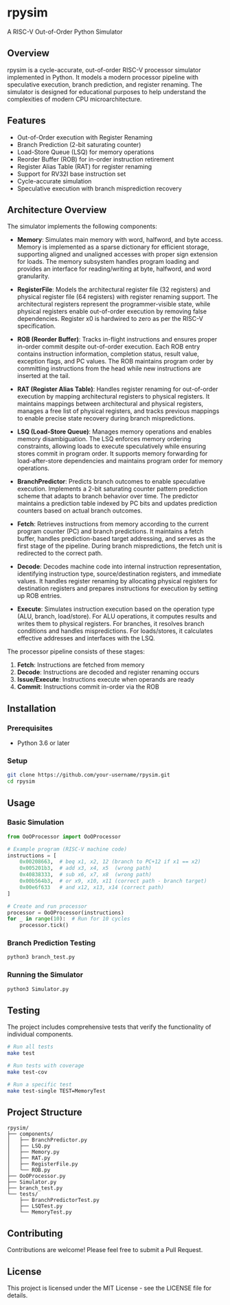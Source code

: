 # rpysim
A RISC-V Out-of-Order Python Simulator

## Overview
rpysim is a cycle-accurate, out-of-order RISC-V processor simulator implemented in Python. It models a modern processor pipeline with speculative execution, branch prediction, and register renaming. The simulator is designed for educational purposes to help understand the complexities of modern CPU microarchitecture.

## Features
- Out-of-Order execution with Register Renaming
- Branch Prediction (2-bit saturating counter)
- Load-Store Queue (LSQ) for memory operations
- Reorder Buffer (ROB) for in-order instruction retirement
- Register Alias Table (RAT) for register renaming
- Support for RV32I base instruction set
- Cycle-accurate simulation
- Speculative execution with branch misprediction recovery

## Architecture Overview

The simulator implements the following components:

- **Memory**: Simulates main memory with word, halfword, and byte access. Memory is implemented as a sparse dictionary for efficient storage, supporting aligned and unaligned accesses with proper sign extension for loads. The memory subsystem handles program loading and provides an interface for reading/writing at byte, halfword, and word granularity.

- **RegisterFile**: Models the architectural register file (32 registers) and physical register file (64 registers) with register renaming support. The architectural registers represent the programmer-visible state, while physical registers enable out-of-order execution by removing false dependencies. Register x0 is hardwired to zero as per the RISC-V specification.

- **ROB (Reorder Buffer)**: Tracks in-flight instructions and ensures proper in-order commit despite out-of-order execution. Each ROB entry contains instruction information, completion status, result value, exception flags, and PC values. The ROB maintains program order by committing instructions from the head while new instructions are inserted at the tail.

- **RAT (Register Alias Table)**: Handles register renaming for out-of-order execution by mapping architectural registers to physical registers. It maintains mappings between architectural and physical registers, manages a free list of physical registers, and tracks previous mappings to enable precise state recovery during branch mispredictions.

- **LSQ (Load-Store Queue)**: Manages memory operations and enables memory disambiguation. The LSQ enforces memory ordering constraints, allowing loads to execute speculatively while ensuring stores commit in program order. It supports memory forwarding for load-after-store dependencies and maintains program order for memory operations.

- **BranchPredictor**: Predicts branch outcomes to enable speculative execution. Implements a 2-bit saturating counter pattern prediction scheme that adapts to branch behavior over time. The predictor maintains a prediction table indexed by PC bits and updates prediction counters based on actual branch outcomes.

- **Fetch**: Retrieves instructions from memory according to the current program counter (PC) and branch predictions. It maintains a fetch buffer, handles prediction-based target addressing, and serves as the first stage of the pipeline. During branch mispredictions, the fetch unit is redirected to the correct path.

- **Decode**: Decodes machine code into internal instruction representation, identifying instruction type, source/destination registers, and immediate values. It handles register renaming by allocating physical registers for destination registers and prepares instructions for execution by setting up ROB entries.

- **Execute**: Simulates instruction execution based on the operation type (ALU, branch, load/store). For ALU operations, it computes results and writes them to physical registers. For branches, it resolves branch conditions and handles mispredictions. For loads/stores, it calculates effective addresses and interfaces with the LSQ.

The processor pipeline consists of these stages:
1. **Fetch**: Instructions are fetched from memory
2. **Decode**: Instructions are decoded and register renaming occurs
3. **Issue/Execute**: Instructions execute when operands are ready
4. **Commit**: Instructions commit in-order via the ROB

## Installation

### Prerequisites
- Python 3.6 or later

### Setup
```bash
git clone https://github.com/your-username/rpysim.git
cd rpysim
```

## Usage

### Basic Simulation
```python
from OoOProcessor import OoOProcessor

# Example program (RISC-V machine code)
instructions = [
    0x00208663,  # beq x1, x2, 12 (branch to PC+12 if x1 == x2)
    0x005201b3,  # add x3, x4, x5  (wrong path)
    0x40838333,  # sub x6, x7, x8  (wrong path)
    0x00b564b3,  # or x9, x10, x11 (correct path - branch target)
    0x00e6f633   # and x12, x13, x14 (correct path)
]

# Create and run processor
processor = OoOProcessor(instructions)
for _ in range(10):  # Run for 10 cycles
    processor.tick()
```

### Branch Prediction Testing
```bash
python3 branch_test.py
```

### Running the Simulator
```bash
python3 Simulator.py
```

## Testing

The project includes comprehensive tests that verify the functionality of individual components.

```bash
# Run all tests
make test

# Run tests with coverage
make test-cov

# Run a specific test
make test-single TEST=MemoryTest
```

## Project Structure
```
rpysim/
├── components/
│   ├── BranchPredictor.py
│   ├── LSQ.py
│   ├── Memory.py
│   ├── RAT.py
│   ├── RegisterFile.py
│   └── ROB.py
├── OoOProcessor.py
├── Simulator.py
├── branch_test.py
└── tests/
    ├── BranchPredictorTest.py
    ├── LSQTest.py
    └── MemoryTest.py
```

## Contributing
Contributions are welcome! Please feel free to submit a Pull Request.

## License
This project is licensed under the MIT License - see the LICENSE file for details.